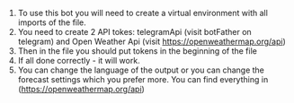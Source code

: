 1. To use this bot you will need to create a virtual environment with all imports of the file.
2. You need to create 2 API tokes: telegramApi (visit botFather on telegram) and Open Weather Api (visit https://openweathermap.org/api)
3. Then in the file you should put tokens in the beginning of the file
4. If all done correctly - it will work.
5. You can change the language of the output or you can change  the forecast settings which you prefer more. You can find everything in  (https://openweathermap.org/api)
